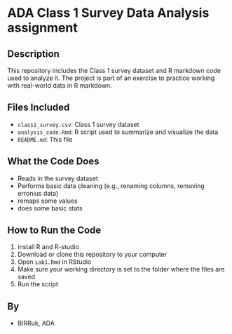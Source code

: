 # ADA Class 1 Survey Data Analysis assignment
## Description
This repository includes the Class 1 survey dataset and R markdown code used
to analyze it. The project is part of an exercise to practice working with
real-world data in R markdown.
## Files Included
- `class1_survey.csv`: Class 1 survey dataset
- `analysis_code.Rmd`: R script used to summarize and visualize the data
- `README.md`: This file
## What the Code Does
- Reads in the survey dataset
- Performs basic data cleaning (e.g., renaming columns, removing erronius data)
- remaps some values
- does some basic stats
## How to Run the Code
1. install R and R-studio
2. Download or clone this repository to your computer
3. Open `Lab1.Rmd` in RStudio
4. Make sure your working directory is set to the folder where the files are
saved
4. Run the script
## By
- BIRRuk, ADA